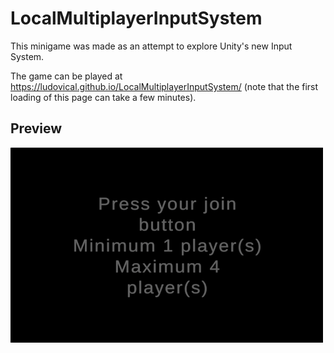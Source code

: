# LocalMultiplayerInputSystem

This minigame was made as an attempt to explore Unity's new Input System.

The game can be played at https://ludovical.github.io/LocalMultiplayerInputSystem/ (note that the first loading of this page can take a few minutes).

## Preview
![Demo gif](https://github.com/LudovicAL/LocalMultiplayerInputSystem/blob/main/Demo.gif?raw=true)
